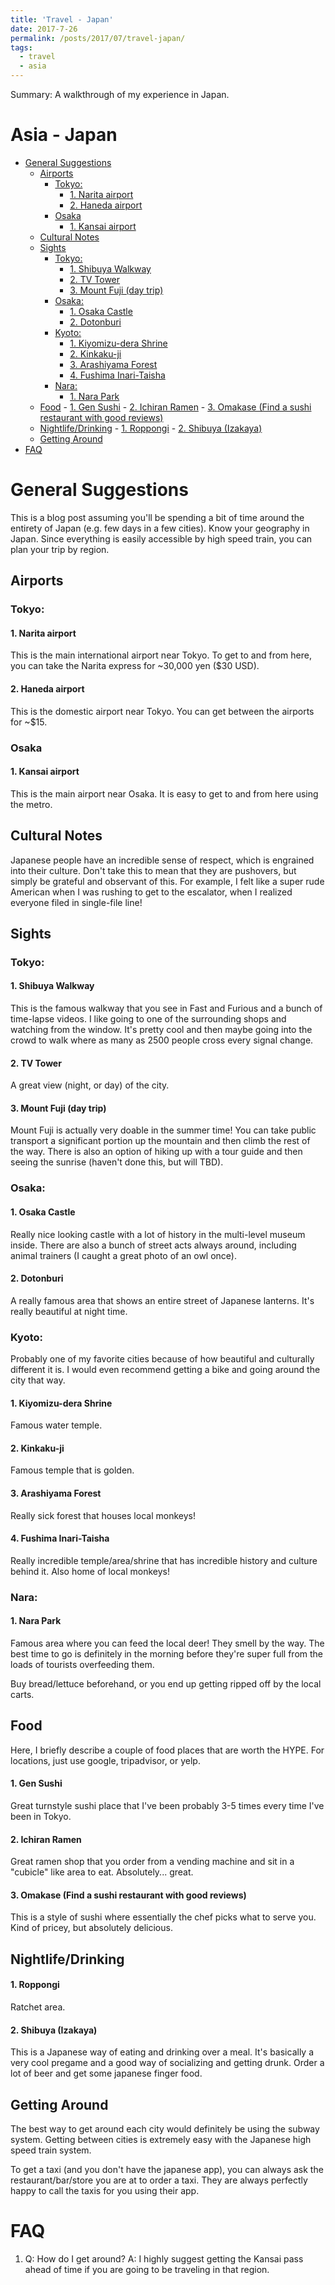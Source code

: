 ```yaml
---
title: 'Travel - Japan'
date: 2017-7-26
permalink: /posts/2017/07/travel-japan/
tags:
  - travel
  - asia
---
```


Summary: A walkthrough of my experience in Japan.

# Asia - Japan
<!-- MarkdownTOC autolink="true" -->

- [General Suggestions](#general-suggestions)
    - [Airports](#airports)
        - [Tokyo:](#tokyo)
            - [1. Narita airport](#1-narita-airport)
            - [2. Haneda airport](#2-haneda-airport)
        - [Osaka](#osaka)
            - [1. Kansai airport](#1-kansai-airport)
    - [Cultural Notes](#cultural-notes)
    - [Sights](#sights)
        - [Tokyo:](#tokyo-1)
            - [1. Shibuya Walkway](#1-shibuya-walkway)
            - [2. TV Tower](#2-tv-tower)
            - [3. Mount Fuji \(day trip\)](#3-mount-fuji-day-trip)
        - [Osaka:](#osaka-1)
            - [1. Osaka Castle](#1-osaka-castle)
            - [2. Dotonburi](#2-dotonburi)
        - [Kyoto:](#kyoto)
            - [1. Kiyomizu-dera Shrine](#1-kiyomizu-dera-shrine)
            - [2. Kinkaku-ji](#2-kinkaku-ji)
            - [3. Arashiyama Forest](#3-arashiyama-forest)
            - [4. Fushima Inari-Taisha](#4-fushima-inari-taisha)
        - [Nara:](#nara)
            - [1. Nara Park](#1-nara-park)
    - [Food](#food)
            - [1. Gen Sushi](#1-gen-sushi)
            - [2. Ichiran Ramen](#2-ichiran-ramen)
            - [3. Omakase \(Find a sushi restaurant with good reviews\)](#3-omakase-find-a-sushi-restaurant-with-good-reviews)
    - [Nightlife/Drinking](#nightlifedrinking)
            - [1. Roppongi](#1-roppongi)
            - [2. Shibuya \(Izakaya\)](#2-shibuya-izakaya)
    - [Getting Around](#getting-around)
- [FAQ](#faq)

<!-- /MarkdownTOC -->

# General Suggestions
This is a blog post assuming you'll be spending a bit of time around the entirety of Japan (e.g. few days in a few cities). Know your geography in Japan. Since everything is easily accessible by high speed train, you can plan your trip by region.

## Airports
### Tokyo:
#### 1. Narita airport
This is the main international airport near Tokyo. To get to and from here, you can take the Narita express for ~30,000 yen ($30 USD).

#### 2. Haneda airport
This is the domestic airport near Tokyo. You can get between the airports for ~$15.

### Osaka
#### 1. Kansai airport
This is the main airport near Osaka. It is easy to get to and from here using the metro.

## Cultural Notes
Japanese people have an incredible sense of respect, which is engrained into their culture. Don't take this to mean that they are pushovers, but simply be grateful and observant of this. For example, I felt like a super rude American when I was rushing to get to the escalator, when I realized everyone filed in single-file line!

## Sights
### Tokyo:
#### 1. Shibuya Walkway
This is the famous walkway that you see in Fast and Furious and a bunch of time-lapse videos. I like going to one of the surrounding shops and watching from the window. It's pretty cool and then maybe going into the crowd to walk where as many as 2500 people cross every signal change.

#### 2. TV Tower
A great view (night, or day) of the city. 

#### 3. Mount Fuji (day trip)
Mount Fuji is actually very doable in the summer time! You can take public transport a significant portion up the mountain and then climb the rest of the way. There is also an option of hiking up with a tour guide and then seeing the sunrise (haven't done this, but will TBD).

### Osaka:
#### 1. Osaka Castle
Really nice looking castle with a lot of history in the multi-level museum inside. There are also a bunch of street acts always around, including animal trainers (I caught a great photo of an owl once).

#### 2. Dotonburi
A really famous area that shows an entire street of Japanese lanterns. It's really beautiful at night time.

### Kyoto:
Probably one of my favorite cities because of how beautiful and culturally different it is. I would even recommend getting a bike and going around the city that way.

#### 1. Kiyomizu-dera Shrine
Famous water temple.

#### 2. Kinkaku-ji
Famous temple that is golden.

#### 3. Arashiyama Forest
Really sick forest that houses local monkeys!

#### 4. Fushima Inari-Taisha
Really incredible temple/area/shrine that has incredible history and culture behind it. Also home of local monkeys!

### Nara:
#### 1. Nara Park
Famous area where you can feed the local deer! They smell by the way. The best time to go is definitely in the morning before they're super full from the loads of tourists overfeeding them. 

Buy bread/lettuce beforehand, or you end up getting ripped off by the local carts.

## Food
Here, I briefly describe a couple of food places that are worth the HYPE. For locations, just use google, tripadvisor, or yelp.

#### 1. Gen Sushi
Great turnstyle sushi place that I've been probably 3-5 times every time I've been in Tokyo.

#### 2. Ichiran Ramen
Great ramen shop that you order from a vending machine and sit in a "cubicle" like area to eat. Absolutely... great.

#### 3. Omakase (Find a sushi restaurant with good reviews)
This is a style of sushi where essentially the chef picks what to serve you. Kind of pricey, but absolutely delicious.

## Nightlife/Drinking
#### 1. Roppongi
Ratchet area.

#### 2. Shibuya (Izakaya)
This is a Japanese way of eating and drinking over a meal. It's basically a very cool pregame and a good way of socializing and getting drunk. Order a lot of beer and get some japanese finger food.

## Getting Around
The best way to get around each city would definitely be using the subway system. Getting between cities is extremely easy with the Japanese high speed train system.

To get a taxi (and you don't have the japanese app), you can always ask the restaurant/bar/store you are at to order a taxi. They are always perfectly happy to call the taxis for you using their app.

# FAQ
1. Q: How do I get around?
A: I highly suggest getting the Kansai pass ahead of time if you are going to be traveling in that region. 